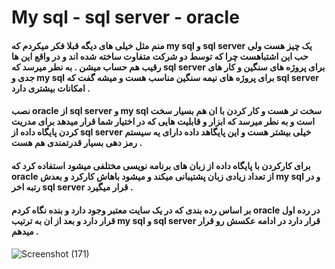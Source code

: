 # My sql - sql server - oracle 
#### منم مثل خیلی های دیگه قبلا فکر میکردم که my sql و sql server یک چیز هست ولی حب این اشتباهست چرا که توسط دو شرکت متفاوت ساخته شده اند و در واقع این ها رقیب هم حساب میشن . به نطر میرسد که sql server برای پروژه های سنگین و کار های جدی و my sql برای پروژه های نیمه سنگین مناسب هست و میشه گفت که sql server امکانات بیشتری دارد .
#### نصب oracle از sql server و my sql سخت تر هست و کار کردن با ان هم بسیار سخت است و به نطر میرسد که ابزار و قابلیت هایی که در اختیار شما قرار میدهد برای مدریت کردن پایگاه داده از sql server خیلی بیشتر هست و  این پایگاهد داده دارای یه سیستم رمز دهی بسیار قدرتمندی هم هست .
#### برای کارکردن با پایگاه داده از زبان های برنامه نویسی مختلفی میشود استفاده کرد که oracle از تعداد زیادی زبان پشتیبانی میکند و میشود باهاش کارکرد و بعدش my sql و در رتبه اخر sql server قرار میگیرد .
#### بر اساس رده بندی که در یک سایت معتبر وجود دارد و بنده نگاه کردم oracle در رده اول قرار دارد و بعد از ان به ترتیب my sql و sql server قرار دارد در ادامه عکسش رو قرار میدهم .
####

 ![Screenshot (171)](https://github.com/MaTinABoL/HW2_DB/assets/103626122/57612a3d-e3aa-4b70-bc6a-3548d62a84d9)
